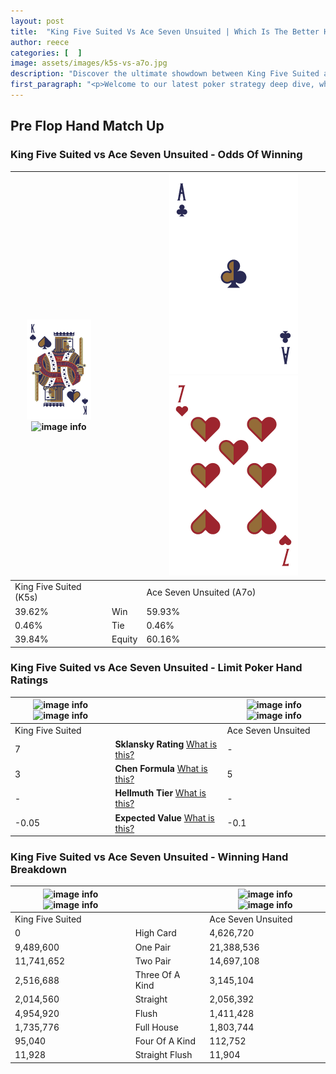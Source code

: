 ```yaml
---
layout: post
title:  "King Five Suited Vs Ace Seven Unsuited | Which Is The Better Hand In Poker? A Complete Guide"
author: reece
categories: [  ]
image: assets/images/k5s-vs-a7o.jpg
description: "Discover the ultimate showdown between King Five Suited and Ace Seven Unsuited in poker! Uncover the odds, strategies, and scenarios where one hand triumphs over the other. Get ready to up your poker game with this thrilling analysis."
first_paragraph: "<p>Welcome to our latest poker strategy deep dive, where we're pitting two distinct hands against each other in a high-stakes showdown: King Five Suited vs Ace Seven Unsuited.</p><p>In the dynamic world of poker, every decision counts, and knowing which hand holds the upper hand is key to your success at the table.</p><p>In this article, we'll dissect these two hands, explore the scenarios where one dominates the other, and equip you with the knowledge to make strategic choices that can tip the odds in your favor.</p><p>Get ready to unravel the intriguing dynamics of these poker hands and elevate your game to new heights.</p>"
---
```




[comment]: # (sp0)

## Pre Flop Hand Match Up

<div class="table hand-ratings" markdown="1"> 



### King Five Suited vs Ace Seven Unsuited - Odds Of Winning


    
| ![image info](assets/images/hand1/K.png) ![image info](assets/images/hand1/5s.png) |  | ![image info](assets/images/hand2/A.png) ![image info](assets/images/hand2/7o.png) |
| -------- | -------- | -------- |
| King Five Suited (K5s) |  | Ace Seven Unsuited (A7o) |
| 39.62% | Win | 59.93% |
| 0.46% | Tie | 0.46% |
| 39.84% | Equity | 60.16% |




[comment]: # (sp1)



### King Five Suited vs Ace Seven Unsuited - Limit Poker Hand Ratings


    
| ![image info](https://www.riverpairs.com/assets/images/hand1/K.png) ![image info](https://www.riverpairs.com/assets/images/hand1/5s.png) |  | ![image info](https://www.riverpairs.com/assets/images/hand2/A.png) ![image info](https://www.riverpairs.com/assets/images/hand2/7o.png) |
| -------- | -------- | -------- |
| King Five Suited |  | Ace Seven Unsuited |
| 7 | **Sklansky Rating** [What is this?](/sklansky-rating-explained) | - |
| 3 | **Chen Formula** [What is this?](/chen-formula-explained) | 5 |
| - | **Hellmuth Tier** [What is this?](/Hellmuth-tier-explained) | - |
| -0.05 | **Expected Value** [What is this?](/expected-value-explained) | -0.1 |




[comment]: # (sp2)



### King Five Suited vs Ace Seven Unsuited - Winning Hand Breakdown


    
| ![image info](https://www.riverpairs.com/assets/images/hand1/K.png) ![image info](https://www.riverpairs.com/assets/images/hand1/5s.png) |  | ![image info](https://www.riverpairs.com/assets/images/hand2/A.png) ![image info](https://www.riverpairs.com/assets/images/hand2/7o.png) |
| -------- | -------- | -------- |
| King Five Suited |  | Ace Seven Unsuited |
| 0 | High Card | 4,626,720 |
| 9,489,600 | One Pair | 21,388,536 |
| 11,741,652 | Two Pair | 14,697,108 |
| 2,516,688 | Three Of A Kind | 3,145,104 |
| 2,014,560 | Straight | 2,056,392 |
| 4,954,920 | Flush | 1,411,428 |
| 1,735,776 | Full House | 1,803,744 |
| 95,040 | Four Of A Kind | 112,752 |
| 11,928 | Straight Flush | 11,904 |




[comment]: # (sp3)



</div>

[comment]: # (sp4)



[comment]: # (sp5)

